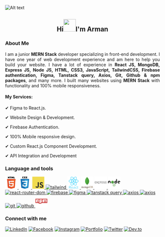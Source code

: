 ![Alt text](https://i.ibb.co.com/zGpZqgL/Untitled-design-2.png)
<h2 align="center"> Hi<img src = "https://raw.githubusercontent.com/shakilahmedatik/shakilahmedatik/main/hi.gif" width="40px" height="40px">I'm Arman</h2>

### About Me
<p align="justify">I am a junior <b>MERN Stack</b> developer specializing in front-end development. I have one year of web development experience and am here to help you build your website. I have a lot of experience in <b>React JS, MongoDB, Express JS, Node JS, HTML, CSS3, JavaScript, TailwindCSS, Firebase authentication, Figma, Tanstack query, Axios, Git, Github & npm packages</b>, and many more. I built many websites using <b>MERN Stack</b> with functionality and 100% mobile responsiveness.</p>

#### My Services:
<p>✔ Figma to React.js.</p>
<p>✔ Website Design & Development.</p>
<p>✔ Firebase Authentication.</p>
<p>✔ 100% Mobile responsive design.</p>
<p>✔ Custom React.js Component Development.</p>
<p>✔ API Integration and Development</p>

### Language and tools
<p align="left">
  <a href="https://www.w3.org/html/" target="_blank" rel="noreferrer"> 
    <img src="https://raw.githubusercontent.com/devicons/devicon/master/icons/html5/html5-original-wordmark.svg" alt="html5" width="40" height="40"/> 
  </a> 
  <a href="https://www.w3schools.com/css/" target="_blank" rel="noreferrer"> 
    <img src="https://raw.githubusercontent.com/devicons/devicon/master/icons/css3/css3-original-wordmark.svg" alt="css3" width="40" height="40"/> 
  </a> 
  <a href="https://developer.mozilla.org/en-US/docs/Web/JavaScript" target="_blank" rel="noreferrer"> 
    <img src="https://raw.githubusercontent.com/devicons/devicon/master/icons/javascript/javascript-original.svg" alt="javascript" width="40" height="40"/> 
  </a> 
  <a href="https://tailwindcss.com/" target="_blank" rel="noreferrer"> 
    <img src="https://www.vectorlogo.zone/logos/tailwindcss/tailwindcss-icon.svg" alt="tailwind" width="40" height="40"/> 
  </a> 
  <a href="https://reactjs.org/" target="_blank" rel="noreferrer"> 
    <img src="https://raw.githubusercontent.com/devicons/devicon/master/icons/react/react-original-wordmark.svg" alt="react" width="40" height="40"/> 
  </a> 
  <a href="https://www.mongodb.com/" target="_blank" rel="noreferrer"> 
    <img src="https://raw.githubusercontent.com/devicons/devicon/master/icons/mongodb/mongodb-original-wordmark.svg" alt="mongodb" width="40" height="40"/> 
  </a> 
  <a href="https://expressjs.com" target="_blank" rel="noreferrer"> 
    <img src="https://raw.githubusercontent.com/devicons/devicon/master/icons/express/express-original-wordmark.svg" alt="express" width="40" height="40"/> 
  </a> 
  <a href="https://nodejs.org" target="_blank" rel="noreferrer"> 
    <img src="https://raw.githubusercontent.com/devicons/devicon/master/icons/nodejs/nodejs-original-wordmark.svg" alt="nodejs" width="40" height="40"/> 
  </a> 
  <a href="https://reactrouter.com/" target="_blank" rel="noreferrer"> 
  <img src="https://iili.io/2OkeNsa.png" alt="react-router-dom" width="55" height="40"/> 
</a>
  <a href="https://firebase.google.com/" target="_blank" rel="noreferrer"> 
    <img src="https://www.vectorlogo.zone/logos/firebase/firebase-icon.svg" alt="firebase" width="40" height="40"/> 
  </a> 
  <a href="https://www.figma.com/" target="_blank" rel="noreferrer"> 
    <img src="https://www.vectorlogo.zone/logos/figma/figma-icon.svg" alt="figma" width="40" height="40"/> 
  </a> 
  <a href="https://tanstack.com/query/v4/" target="_blank" rel="noreferrer"> 
    <img src="https://tanstack.com/_build/assets/logo-color-100w-br5_Ikqp.png" alt="tanstack query" width="40" height="40"/> 
  </a> 
  <a href="https://axios-http.com/" target="_blank" rel="noreferrer"> 
    <img src="https://axios-http.com/assets/logo.svg" alt="axios" width="40" height="40"/> 
  </a> 
  <a href="https://redux.js.org" target="_blank" rel="noreferrer"> 
    <img src="https://redux.js.org/img/redux.svg" alt="axios" width="40" height="40"/> 
  </a> 
  <a href="https://git-scm.com/" target="_blank" rel="noreferrer"> 
    <img src="https://www.vectorlogo.zone/logos/git-scm/git-scm-icon.svg" alt="git" width="40" height="40"/> 
  </a> 
  <a href="https://github.com/" target="_blank" rel="noreferrer"> 
    <img src="https://github.githubassets.com/images/modules/logos_page/GitHub-Mark.png" alt="github" width="40" height="40"/> 
  </a> 
  <a href="https://www.npmjs.com/" target="_blank" rel="noreferrer"> 
    <img src="https://raw.githubusercontent.com/devicons/devicon/master/icons/npm/npm-original-wordmark.svg" alt="npm packages" width="40" height="40"/> 
  </a> 
</p>


### Connect with me

[![LinkedIn](https://img.shields.io/badge/-LinkedIn-blue?style=flat-square&logo=linkedin&logoColor=white)](https://www.linkedin.com/in/mdarmankhan6252)
[![Facebook](https://img.shields.io/badge/-Facebook-blue?style=flat-square&logo=facebook&logoColor=white)](https://www.facebook.com/profile.php?id=100021868964533)
[![Instagram](https://img.shields.io/badge/-Instagram-purple?style=flat-square&logo=instagram&logoColor=white)](https://www.instagram.com/mdarmankhan6252)
[![Portfolio](https://img.shields.io/badge/-Portfolio-black?style=flat-square&logo=briefcase&logoColor=white)](https://mdarmankhan6252.vercel.app)
[![Twitter](https://img.shields.io/badge/-Twitter-blue?style=flat-square&logo=twitter&logoColor=white)](https://x.com/mdarmankhan6252)
[![Dev.to](https://img.shields.io/badge/-Dev.to-black?style=flat-square&logo=dev.to&logoColor=white)](https://dev.to/mdarmankhan6252)







